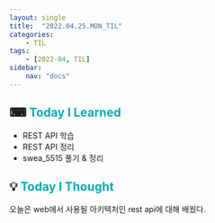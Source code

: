 ```yaml
---
layout: single
title:  "2022.04.25.MON_TIL"
categories: 
    - TIL
tags: 
    - [2022-04, TIL]
sidebar:
    nav: "docs"
---
```



## ⌨ <a style="color:#00adb5">Today I Learned</a>
- REST API 학습
- REST API 정리
- swea_5515 풀기 & 정리


## 💡 <a style="color:#00adb5">Today I Thought</a>
오늘은 web에서 사용될 아키텍처인 rest api에 대해 배웠다.<br>
